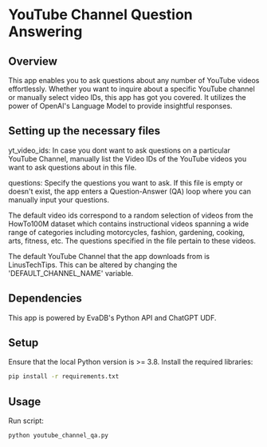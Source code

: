 # YouTube Channel Question Answering

## Overview
This app enables you to ask questions about any number of YouTube videos effortlessly. Whether you want to inquire about a specific YouTube channel or manually select video IDs, this app has got you covered. It utilizes the power of OpenAI's Language Model to provide insightful responses.

## Setting up the necessary files

yt_video_ids: In case you dont want to ask questions on a particular YouTube Channel, manually list the Video IDs of the YouTube videos you want to ask questions about in this file.

questions: Specify the questions you want to ask. If this file is empty or doesn't exist, the app enters a Question-Answer (QA) loop where you can manually input your questions.

The default video ids correspond to a random selection of videos from the HowTo100M dataset which contains instructional videos spanning a wide range of categories including motorcycles, fashion, gardening, cooking, arts, fitness, etc. The questions specified in the file pertain to these videos.

The default YouTube Channel that the app downloads from is LinusTechTips. This can be altered by changing the
'DEFAULT_CHANNEL_NAME' variable.

## Dependencies

This app is powered by EvaDB's Python API and ChatGPT UDF.

## Setup
Ensure that the local Python version is >= 3.8. Install the required libraries:

```bat
pip install -r requirements.txt
```

## Usage
Run script: 
```bat
python youtube_channel_qa.py
```

